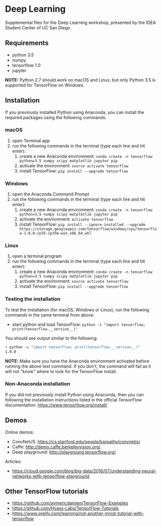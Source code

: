# Deep Learning
Supplemental files for the Deep Learning workshop, presented by the IDEA Student Center of UC San Diego.

## Requirements
- python 3.5
- numpy
- tensorflow 1.0
- jupyter

**NOTE:** Python 2.7 should work on macOS and Linux, but only Python 3.5 is supported for TensorFlow on Windows.


## Installation
If you previously installed Python using Anaconda, you can install the required packages using the following commands:

### macOS
1. open Terminal.app
2. run the following commands in the terminal (type each line and hit enter):
    1. create a new Anaconda environment: ``conda create -n tensorflow python=3.5 numpy scipy matplotlib jupyter pip``
    2. activate the environment: ``source activate tensorflow``
    3. install TensorFlow: ``pip install --upgrade tensorflow``

### Windows
1. open the Anaconda Command Prompt
2. run the following commands in the terminal (type each line and hit enter):
    1. create a new Anaconda environment: ``conda create -n tensorflow python=3.5 numpy scipy matplotlib jupyter pip``
    2. activate the environment: ``activate tensorflow``
    3. install TensorFlow: ``pip install --ignore-installed --upgrade https://storage.googleapis.com/tensorflow/windows/cpu/tensorflow-1.0.0-cp35-cp35m-win_x86_64.whl``

### Linux
1. open a terminal program
2. run the following commands in the terminal (type each line and hit enter):
    1. create a new Anaconda environment: ``conda create -n tensorflow python=3.5 numpy scipy matplotlib jupyter pip``
    2. activate the environment: ``source activate tensorflow``
    3. install TensorFlow: ``pip install --upgrade tensorflow``


### Testing the installation
To test the installation (for macOS, Windows or Linux), run the following commands in the same terminal from above:
- start python and load TensorFlow: ``python -c "import tensorflow; print(tensorflow.__version__)"``

You should see output similar to the following:
```bash
> python -c "import tensorflow; print(tensorflow.__version__)"
1.0.0
```

**NOTE:** Make sure you have the Anaconda environment activated before running the above test command. If you don't, the command will fail as it will not "know" where to look for the TensorFlow install.


### Non-Anaconda installation
If you did not previously install Python using Anaconda, then you can following the installation instructions listed in the official TensorFlow documentation: https://www.tensorflow.org/install/


## Demos
Online demos:
- ConvNetJS: https://cs.stanford.edu/people/karpathy/convnetjs/
- Caffe: http://demo.caffe.berkeleyvision.org/
- Deep playground: http://playground.tensorflow.org/

Articles:
- https://cloud.google.com/blog/big-data/2016/07/understanding-neural-networks-with-tensorflow-playground 

## Other TensorFlow tutorials
- https://github.com/aymericdamien/TensorFlow-Examples
- https://github.com/Hvass-Labs/TensorFlow-Tutorials
- https://www.oreilly.com/learning/not-another-mnist-tutorial-with-tensorflow
